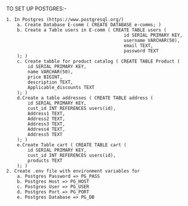 TO SET UP POSTGRES:-

    1. In Postgres (https://www.postgresql.org/)
        a. Create Database E-comm ( CREATE DATABASE e-comms; )
        b. Create a Table users in E-comm ( CREATE TABLE users (
                                                id SERIAL PRIMARY KEY,
                                                username VARCHAR(50),
                                                email TEXT,
                                                password TEXT
        ); )
        c. Create tabble for product catalog ( CREATE TABLE Product (
            id SERIAL PRIMARY KEY,
            name VARCHAR(50),
            price BIGINT,
            description TEXT,
            Applicable_discounts TEXT
        ); )
        d.Create a table addresses ( CREATE TABLE address (
            id SERIAL PRIMARY KEY,
            cust_id INT REFERENCES users(id),
            Address1 TEXT,
            Address2 TEXT,
            Address3 TEXT,
            Address4 TEXT,
            Address5 TEXT
        ); )
        e.Create Table cart ( CREATE TABLE cart (
            id SERIAL PRIMARY KEY,
            cust_id INT REFERENCES users(id),
            products TEXT
        ); )
    2. Create .env file with environment variables for
        a. Postgres Password => PG_PASS
        b. Postgres Host => PG_HOST
        c. Postgres User => PG_USER
        d. Postgres Port => PG_PORT
        e. Postgres Database => PG_DB

